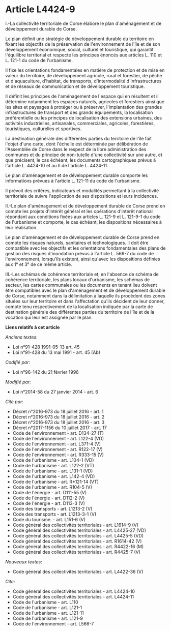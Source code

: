 # Article L4424-9

I.-La collectivité territoriale de Corse élabore le plan d'aménagement et de développement durable de Corse. 

Le plan définit une stratégie de développement durable du territoire en fixant les objectifs de la préservation de
l'environnement de l'île et de son développement économique, social, culturel et touristique, qui garantit l'équilibre
territorial et respecte les principes énoncés aux articles L. 110 et L. 121-1 du code de l'urbanisme. 

Il fixe les orientations fondamentales en matière de protection et de mise en valeur du territoire, de développement
agricole, rural et forestier, de pêche et d'aquaculture, d'habitat, de transports, d'intermodalité d'infrastructures et de
réseaux de communication et de développement touristique. 

Il définit les principes de l'aménagement de l'espace qui en résultent et il détermine notamment les espaces naturels,
agricoles et forestiers ainsi que les sites et paysages à protéger ou à préserver, l'implantation des grandes infrastructures
de transport et des grands équipements, la localisation préférentielle ou les principes de localisation des extensions
urbaines, des activités industrielles, artisanales, commerciales, agricoles, forestières, touristiques, culturelles et
sportives. 

La destination générale des différentes parties du territoire de l'île fait l'objet d'une carte, dont l'échelle est
déterminée par délibération de l'Assemblée de Corse dans le respect de la libre administration des communes et du principe de
non-tutelle d'une collectivité sur une autre, et que précisent, le cas échéant, les documents cartographiques prévus à
l'article L. 4424-10 et au II de l'article L. 4424-11. 

Le plan d'aménagement et de développement durable comporte les informations prévues à l'article L. 121-11 du code de
l'urbanisme. 

Il prévoit des critères, indicateurs et modalités permettant à la collectivité territoriale de suivre l'application de ses
dispositions et leurs incidences. 

II.-Le plan d'aménagement et de développement durable de Corse prend en compte les projets d'intérêt général et les
opérations d'intérêt national répondant aux conditions fixées aux articles L. 121-9 et L. 121-9-1 du code de l'urbanisme et
comporte, le cas échéant, les dispositions nécessaires à leur réalisation. 

Le plan d'aménagement et de développement durable de Corse prend en compte les risques naturels, sanitaires et
technologiques. Il doit être compatible avec les objectifs et les orientations fondamentales des plans de gestion des risques
d'inondation prévus à l'article L. 566-7 du code de l'environnement, lorsqu'ils existent, ainsi qu'avec les dispositions
définies aux 1° et 3° de ce même article. 

III.-Les schémas de cohérence territoriale et, en l'absence de schéma de cohérence territoriale, les plans locaux
d'urbanisme, les schémas de secteur, les cartes communales ou les documents en tenant lieu doivent être compatibles avec le
plan d'aménagement et de développement durable de Corse, notamment dans la délimitation à laquelle ils procèdent des zones
situées sur leur territoire et dans l'affectation qu'ils décident de leur donner, compte tenu respectivement de la
localisation indiquée par la carte de destination générale des différentes parties du territoire de l'île et de la vocation
qui leur est assignée par le plan.

**Liens relatifs à cet article**

_Anciens textes_:

  - Loi n°91-428 1991-05-13 art. 45
  - Loi n°91-428 du 13 mai 1991 - art. 45 (Ab)

_Codifié par_:

  - Loi n°96-142 du 21 février 1996

_Modifié par_:

  - Loi n°2014-58 du 27 janvier 2014 - art. 6

_Cité par_:

  - Décret n°2016-973 du 18 juillet 2016 - art. 1
  - Décret n°2016-973 du 18 juillet 2016 - art. 2
  - Décret n°2016-973 du 18 juillet 2016 - art. 3
  - Décret n°2017-1156 du 10 juillet 2017 - art. 17
  - Code de l'environnement - art. D134-27 (T)
  - Code de l'environnement - art. L122-4 (VD)
  - Code de l'environnement - art. L371-4 (V)
  - Code de l'environnement - art. R122-17 (V)
  - Code de l'environnement - art. R333-15 (V)
  - Code de l'urbanisme - art. L104-1 (VD)
  - Code de l'urbanisme - art. L122-2 (VT)
  - Code de l'urbanisme - art. L131-1 (VD)
  - Code de l'urbanisme - art. L142-4 (VD)
  - Code de l'urbanisme - art. R*121-14 (VT)
  - Code de l'urbanisme - art. R104-5 (V)
  - Code de l'énergie - art. D111-55 (V)
  - Code de l'énergie - art. D112-2 (V)
  - Code de l'énergie - art. D113-3 (V)
  - Code des transports - art. L1213-2 (V)
  - Code des transports - art. L1213-3-1 (V)
  - Code du tourisme. - art. L151-6 (V)
  - Code général des collectivités territoriales - art. L1614-9 (V)
  - Code général des collectivités territoriales - art. L4425-27 (VD)
  - Code général des collectivités territoriales - art. L4425-5 (VD)
  - Code général des collectivités territoriales - art. R1614-42 (V)
  - Code général des collectivités territoriales - art. R4422-16 (M)
  - Code général des collectivités territoriales - art. R4425-7 (V)

_Nouveaux textes_:

  - Code général des collectivités territoriales - art. L4422-36 (V)

_Cite_:

  - Code général des collectivités territoriales - art. L4424-10
  - Code général des collectivités territoriales - art. L4424-11
  - Code de l'urbanisme - art. L110
  - Code de l'urbanisme - art. L121-1
  - Code de l'urbanisme - art. L121-11
  - Code de l'urbanisme - art. L121-9
  - Code de l'environnement - art. L566-7
